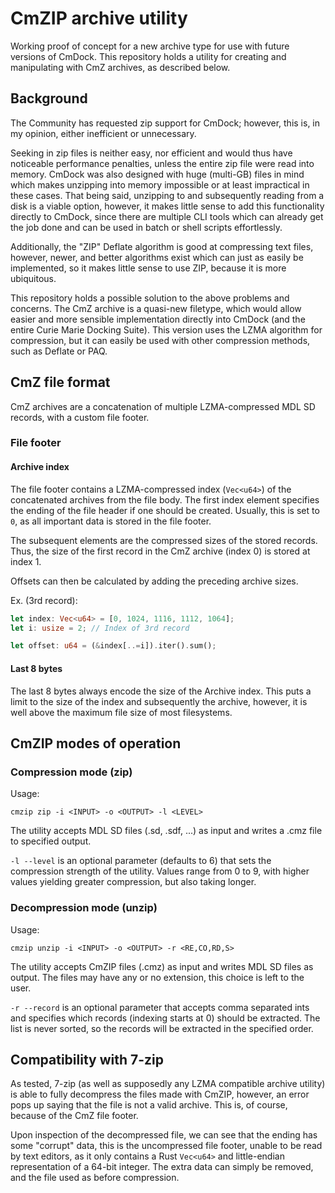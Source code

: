 # CmZIP archive utility

Working proof of concept for a new archive type for use with future versions of CmDock. This repository holds a utility for creating and manipulating with CmZ archives, as described below.

## Background

The Community has requested zip support for CmDock; however, this is, in my opinion, either inefficient or unnecessary.

Seeking in zip files is neither easy, nor efficient and would thus have noticeable performance penalties, unless the entire zip file were read into memory. CmDock was also designed with huge (multi-GB) files in mind which makes unzipping into memory impossible or at least impractical in these cases. That being said, unzipping to and subsequently reading from a disk is a viable option, however, it makes little sense to add this functionality directly to CmDock, since there are multiple CLI tools which can already get the job done and can be used in batch or shell scripts effortlessly.

Additionally, the "ZIP" Deflate algorithm is good at compressing text files, however, newer, and better algorithms exist which can just as easily be implemented, so it makes little sense to use ZIP, because it is more ubiquitous.

This repository holds a possible solution to the above problems and concerns. The CmZ archive is a quasi-new filetype, which would allow easier and more sensible implementation directly into CmDock (and the entire Curie Marie Docking Suite). This version uses the LZMA algorithm for compression, but it can easily be used with other compression methods, such as Deflate or PAQ.

## CmZ file format

CmZ archives are a concatenation of multiple LZMA-compressed MDL SD records, with a custom file footer.

### File footer

#### Archive index

The file footer contains a LZMA-compressed index (`Vec<u64>`) of the concatenated archives from the file body. The first index element specifies the ending of the file header if one should be created. Usually, this is set to `0`, as all important data is stored in the file footer.

The subsequent elements are the compressed sizes of the stored records. Thus, the size of the first record in the CmZ archive (index 0) is stored at index 1.

Offsets can then be calculated by adding the preceding archive sizes. 

Ex. (3rd record):
```rust
let index: Vec<u64> = [0, 1024, 1116, 1112, 1064];
let i: usize = 2; // Index of 3rd record

let offset: u64 = (&index[..=i]).iter().sum();
```

#### Last 8 bytes

The last 8 bytes always encode the size of the Archive index. This puts a limit to the size of the index and subsequently the archive, however, it is well above the maximum file size of most filesystems.

## CmZIP modes of operation

### Compression mode (zip)

Usage:

```
cmzip zip -i <INPUT> -o <OUTPUT> -l <LEVEL>
```

The utility accepts MDL SD files (.sd, .sdf, ...) as input and writes a .cmz file to specified output.

`-l --level` is an optional parameter (defaults to 6) that sets the compression strength of the utility. Values range from 0 to 9, with higher values yielding greater compression, but also taking longer. 

### Decompression mode (unzip)

Usage:

```
cmzip unzip -i <INPUT> -o <OUTPUT> -r <RE,CO,RD,S>
```
The utility accepts CmZIP files (.cmz) as input and writes MDL SD files as output. The files may have any or no extension, this choice is left to the user.

`-r --record` is an optional parameter that accepts comma separated ints and specifies which records (indexing starts at 0) should be extracted. The list is never sorted, so the records will be extracted in the specified order.


## Compatibility with 7-zip

As tested, 7-zip (as well as supposedly any LZMA compatible archive utility) is able to fully decompress the files made with CmZIP, however, an error pops up saying that the file is not a valid archive. This is, of course, because of the CmZ file footer.

Upon inspection of the decompressed file, we can see that the ending has some "corrupt" data, this is the uncompressed file footer, unable to be read by text editors, as it only contains a Rust `Vec<u64>` and little-endian representation of a 64-bit integer. The extra data can simply be removed, and the file used as before compression.
